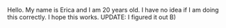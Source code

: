 Hello. My name is Erica and I am 20 years old. I have no idea if I am doing this correctly. I hope this works. UPDATE: I figured it out B)
